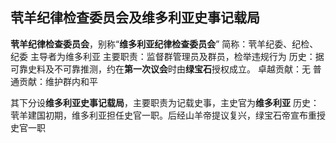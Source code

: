 ## 茕羊纪律检查委员会及维多利亚史事记载局
**茕羊纪律检查委员会**，别称“**维多利亚纪律检查委员会**”
简称：茕羊纪委、纪检、纪委
主导者为维多利亚
主要职责：监督群管理员及群员，检举违规行为
历史：据可靠史料及不可靠推测，约在**第一次议会**时由**绿宝石**授权成立。
卓越贡献：无
普通贡献：维护群内和平


其下分设**维多利亚史事记载局**，主要职责为记载史事，主史官为**维多利亚**
历史：茕羊建国初期，维多利亚担任史官一职。后经山羊帝提议复兴，绿宝石帝宣布重授史官一职
